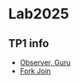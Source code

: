 # Lab2025

## TP1 info
* [Observer, Guru](https://refactoring.guru/es/design-patterns/observer/java/example)
* [Fork Join](https://www.pluralsight.com/resources/blog/guides/introduction-to-the-fork-join-framework)
